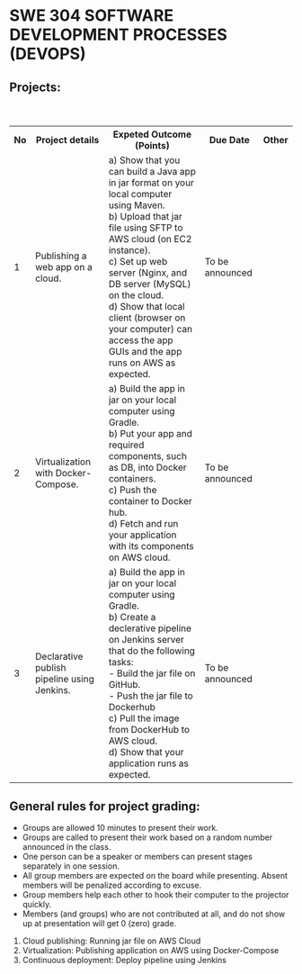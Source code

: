 # SWE 304 SOFTWARE DEVELOPMENT PROCESSES (DEVOPS)


## Projects:

<table>
  <header>
    <th>No</th>
    <th>Project details</th>
    <th>Expeted Outcome (Points)</th>
    <th>Due Date</th>
    <th>Other</th>
  </header>
  <body>
    <tr>
      <td>1</td>
      <td>Publishing a web app on a cloud.</td>
      <td> 
        a) Show that you can build a Java app in jar format on your local computer using Maven. <br> 
        b) Upload that jar file using SFTP to AWS cloud (on EC2 instance). <br> 
        c) Set up web server (Nginx, and DB server (MySQL) on the cloud. <br> 
        d) Show that local client (browser on your computer) can access the app GUIs and the app runs on AWS as expected. 
      </td>
      <td>To be announced</td>
      <td></td>
    </tr>
    <tr>
      <td>2</td>
      <td>Virtualization with Docker-Compose.</td>
      <td>
        a) Build the app in jar on your local computer using Gradle.<br> 
        b) Put your app and required components, such as DB, into Docker containers. <br>
        c) Push the container to Docker hub.<br>
        d) Fetch and run your application with its components on AWS cloud.
      </td>
      <td>To be announced</td>
      <td></td>
    </tr>
    <tr>
      <td>3</td>
      <td>Declarative publish pipeline using Jenkins.</td>
      <td>
        a) Build the app in jar on your local computer using Gradle.<br>
        b) Create a declerative pipeline on Jenkins server that do the following tasks: <br>
          - Build the jar file on GitHub. <br>
          - Push the jar file to Dockerhub <br>
        c) Pull the image from DockerHub to AWS cloud. <br>
        d) Show that your application runs as expected.
      </td>
      <td>To be announced</td>
      <td></td>
    </tr>
  </body>
</table>


## General rules for project grading:
* Groups are allowed 10 minutes to present their work.
* Groups are called to present their work based on a random number announced in the class. 
* One person can be a speaker or members can present stages separately in one session.
* All group members are expected on the board while presenting. Absent members will be penalized according to excuse.
* Group members help each other to hook their computer to the projector quickly.
* Members (and groups) who are not contributed at all, and do not show up at presentation will get 0 (zero) grade.


1. Cloud publishing: Running jar file on AWS Cloud
2. Virtualization: Publishing application on AWS using Docker-Compose
3. Continuous deployment: Deploy pipeline using Jenkins
